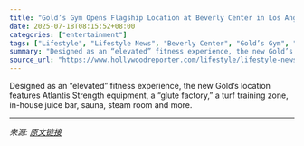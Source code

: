 ```yaml
---
title: "Gold’s Gym Opens Flagship Location at Beverly Center in Los Angeles"
date: 2025-07-18T08:15:52+08:00
categories: ["entertainment"]
tags: ["Lifestyle", "Lifestyle News", "Beverly Center", "Gold’s Gym", "Los Angeles"]
summary: "Designed as an “elevated” fitness experience, the new Gold’s location features Atlantis Strength equipment, a “glute factory,” a turf training zone, in-house juice bar, sauna, steam room and more."
source_url: "https://www.hollywoodreporter.com/lifestyle/lifestyle-news/golds-gym-locations-beverly-center-los-angeles-membership-1236319347/"
---
```


Designed as an “elevated” fitness experience, the new Gold’s location features Atlantis Strength equipment, a “glute factory,” a turf training zone, in-house juice bar, sauna, steam room and more.

---

*来源: [原文链接](https://www.hollywoodreporter.com/lifestyle/lifestyle-news/golds-gym-locations-beverly-center-los-angeles-membership-1236319347/)*
